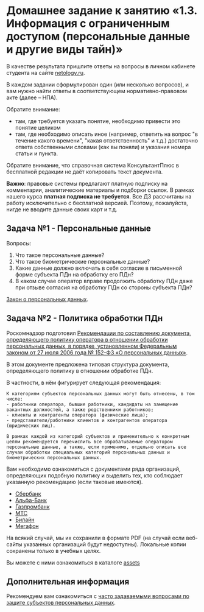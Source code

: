 # Домашнее задание к занятию «1.3. Информация с ограниченным доступом (персональные данные и другие виды тайн)»

В качестве результата пришлите ответы на вопросы в личном кабинете студента на сайте [netology.ru](https://netology.ru).

В каждом задании сформулирован один (или несколько вопросов), и вам нужно найти ответы в соответствующем нормативно-правовом акте (далее – НПА).

Обратите внимание:
* там, где требуется указать понятие, необходимо привести это понятие целиком 
* там, где необходимо описать иное (например, ответить на вопрос "в течение какого времени", "какая ответственность" и т.д.) достаточно ответа собственными словами (как вы поняли) и указания номера статьи и пункта.

Обратите внимание, что справочная система КонсультантПлюс в бесплатной редакции не даёт копировать текст документа.

**Важно**: правовые системы предлагают платную подписку на комментарии, аналитические материалы и подборки ссылок. В рамках нашего курса **платная подписка не требуется**. Все ДЗ рассчитаны на работу исключительно с бесплатной версией. Поэтому, пожалуйста, нигде не вводите данные своих карт и т.д.

## Задача №1 - Персональные данные

Вопросы:
1. Что такое персональные данные?
1. Что такое биометрические персональные данные?
1. Какие данные должно включать в себя согласие в письменной форме субъекта ПДн на обработку его ПДн?
1. В каком случае оператор вправе продолжить обработку ПДн даже при отзыве согласия на обработку ПДн со стороны субъекта ПДн?

[Закон о персональных данных](https://base.garant.ru/12148567/).

## Задача №2 - Политика обработки ПДн

Роскомнадзор подготовил [Рекомендации по составлению документа, определяющего политику оператора в отношении обработки персональных данных, в порядке, установленном Федеральным законом от 27 июля 2006 года № 152-ФЗ «О персональных данных»](https://rkn.gov.ru/personal-data/p908/).

В этом документе предложена типовая структура документа, определяющего политику в отношении обработке ПДн. 

В частности, в нём фигурирует следующая рекомендация: 
```
К категориям субъектов персональных данных могут быть отнесены, в том числе:
- работники оператора, бывшие работники, кандидаты на замещение вакантных должностей, а также родственники работников;
- клиенты и контрагенты оператора (физические лица);
- представители/работники клиентов и контрагентов оператора (юридических лиц).
    
В рамках каждой из категорий субъектов и применительно к конкретным целям рекомендуется перечислить все обрабатываемые оператором персональные данные, а также, если применимо, отдельно описать все случаи обработки специальных категорий персональных данных и биометрических персональных данных.
```

Вам необходимо ознакомиться с документами ряда организаций, определяющих подобную политику и выделить тех, кто соблюдает указанную рекомендацию (если таковые имеются).
* [Сбербанк](https://www.sberbank.ru/ru/pol_pd)
* [Альфа-Банк](https://alfabank.ru/about/personal_politics/)
* [Газпромбанк](https://www.gazprombank.ru/security/#basic-2955731)
* [МТС](https://moskva.mts.ru/about/investoram-i-akcioneram/korporativnoe-upravlenie/dokumenti-pao-mts)
* [Билайн](https://moskva.beeline.ru/about/about-beeline/disclosure/documents/)
* [Мегафон](https://moscow.megafon.ru/help/info/blanks_docs/obrabotka_pers_dan/)

На всякий случай, мы их сохранили в формате PDF (на случай если веб-сайты указанных организаций будут недоступны). Локальные копии сохранены только в учебных целях.

Вы можете с ними ознакомиться в каталоге [assets](assets)

## Дополнительная информация

Рекомендуем вам ознакомиться с [часто задаваемыми вопросами по защите субъектов персональных данных](https://rkn.gov.ru/treatments/p459/p468/).

